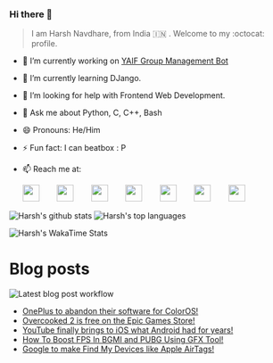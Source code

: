 ### Hi there 👋

> I am Harsh Navdhare, from India :india: . Welcome to my :octocat: profile.

* 🔭 I’m currently working on [YAIF Group Management Bot](https://github.com/YAIFoundation/YAR_Manager_Bot)
* 🌱 I’m currently learning DJango.
* 🤔 I’m looking for help with Frontend Web Development.
* 💬 Ask me about Python, C, C++, Bash
* 😄 Pronouns: He/Him
* ⚡ Fun fact: I can beatbox : P
* 📫 Reach me at:

    [<img src="https://simpleicons.org/icons/instagram.svg" width="30">](https://www.instagram.com/plus_infinity.hn) &nbsp;&nbsp;&nbsp;&nbsp;&nbsp;&nbsp;
    [<img src="https://simpleicons.org/icons/facebook.svg" width="30">](https://www.facebook.com/harsh.navdhare.infinity) &nbsp;&nbsp;&nbsp;&nbsp;&nbsp;&nbsp; 
    [<img src="https://simpleicons.org/icons/twitter.svg" width="30">](https://twitter.com/hnavdhare) &nbsp;&nbsp;&nbsp;&nbsp;&nbsp;&nbsp; 
    [<img src="https://simpleicons.org/icons/xdadevelopers.svg" width="30">](https://forum.xda-developers.com/member.php?u=8122486) &nbsp;&nbsp;&nbsp;&nbsp;&nbsp;&nbsp; 
    [<img src="https://simpleicons.org/icons/telegram.svg" width="30">](https://t.me/infinitEplus) &nbsp;&nbsp;&nbsp;&nbsp;&nbsp;&nbsp;
    [<img src="https://simpleicons.org/icons/snapchat.svg" width="30">](https://www.snapchat.com/add/plus.infinity) &nbsp;&nbsp;&nbsp;&nbsp;&nbsp;&nbsp; 
    [<img src="https://simpleicons.org/icons/gmail.svg" width="30">](mailto:navdhareharsh2001@gmail.com)

![Harsh's github stats](https://github-readme-stats-infinity-plus.vercel.app/api?username=infinity-plus&show_icons=true&count_private=true&theme=dark)
![Harsh's top languages](https://github-readme-stats-infinity-plus.vercel.app/api/top-langs?username=infinity-plus&show_icons=true&layout=compact&theme=dark&hide=Assembly,Objective-C,Perl,Yacc,YAML,SmPL&langs_count=10)

  

![Harsh's WakaTime Stats](https://github-readme-stats-infinity-plus.vercel.app/api/wakatime?username=infinity_plus&theme=dark)

# Blog posts

![Latest blog post workflow](https://github.com/infinity-plus/infinity-plus/workflows/Latest%20blog%20post%20workflow/badge.svg)

<!-- BLOG-POST-LIST:START -->
- [OnePlus to abandon their software for ColorOS!](https://spadebee.com/2021/06/20/oneplus-to-abandon-their-software-for-coloros/?utm_source=rss&utm_medium=rss&utm_campaign=oneplus-to-abandon-their-software-for-coloros)
- [Overcooked 2 is free on the Epic Games Store!](https://spadebee.com/2021/06/20/overcooked-2-is-free-on-the-epic-games-store/?utm_source=rss&utm_medium=rss&utm_campaign=overcooked-2-is-free-on-the-epic-games-store)
- [YouTube finally brings to iOS what Android had for years!](https://spadebee.com/2021/06/19/youtube-finally-brings-to-ios-what-android-had-for-years/?utm_source=rss&utm_medium=rss&utm_campaign=youtube-finally-brings-to-ios-what-android-had-for-years)
- [How To Boost FPS In BGMI and PUBG Using GFX Tool!](https://spadebee.com/2021/06/19/boost-fps-in-bgmi-using-gfx-tool/?utm_source=rss&utm_medium=rss&utm_campaign=boost-fps-in-bgmi-using-gfx-tool)
- [Google to make Find My Devices like Apple AirTags!](https://spadebee.com/2021/06/18/google-to-make-find-my-devices-like-apple-airtags/?utm_source=rss&utm_medium=rss&utm_campaign=google-to-make-find-my-devices-like-apple-airtags)
<!-- BLOG-POST-LIST:END -->
